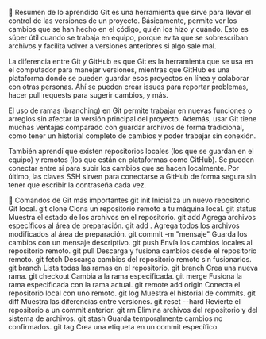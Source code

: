 📄 Resumen de lo aprendido
Git es una herramienta que sirve para llevar el control de las versiones de un proyecto. Básicamente, permite ver los cambios que se han hecho en el código, quién los hizo y cuándo. Esto es súper útil cuando se trabaja en equipo, porque evita que se sobrescriban archivos y facilita volver a versiones anteriores si algo sale mal.

La diferencia entre Git y GitHub es que Git es la herramienta que se usa en el computador para manejar versiones, mientras que GitHub es una plataforma donde se pueden guardar esos proyectos en línea y colaborar con otras personas. Ahí se pueden crear issues para reportar problemas, hacer pull requests para sugerir cambios, y más.

El uso de ramas (branching) en Git permite trabajar en nuevas funciones o arreglos sin afectar la versión principal del proyecto. Además, usar Git tiene muchas ventajas comparado con guardar archivos de forma tradicional, como tener un historial completo de cambios y poder trabajar sin conexión.

También aprendí que existen repositorios locales (los que se guardan en el equipo) y remotos (los que están en plataformas como GitHub). Se pueden conectar entre sí para subir los cambios que se hacen localmente. Por último, las claves SSH sirven para conectarse a GitHub de forma segura sin tener que escribir la contraseña cada vez.

📝 Comandos de Git más importantes
git init	Inicializa un nuevo repositorio Git local.
git clone <url>	Clona un repositorio remoto a tu máquina local.
git status	Muestra el estado de los archivos en el repositorio.
git add <archivo>	Agrega archivos específicos al área de preparación.
git add .	Agrega todos los archivos modificados al área de preparación.
git commit -m "mensaje"	Guarda los cambios con un mensaje descriptivo.
git push	Envía los cambios locales al repositorio remoto.
git pull	Descarga y fusiona cambios desde el repositorio remoto.
git fetch	Descarga cambios del repositorio remoto sin fusionarlos.
git branch	Lista todas las ramas en el repositorio.
git branch <nombre>	Crea una nueva rama.
git checkout <rama>	Cambia a la rama especificada.
git merge <rama>	Fusiona la rama especificada con la rama actual.
git remote add origin <url>	Conecta el repositorio local con uno remoto.
git log	Muestra el historial de commits.
git diff	Muestra las diferencias entre versiones.
git reset --hard <commit>	Revierte el repositorio a un commit anterior.
git rm <archivo>	Elimina archivos del repositorio y del sistema de archivos.
git stash	Guarda temporalmente cambios no confirmados.
git tag <nombre>	Crea una etiqueta en un commit específico.
